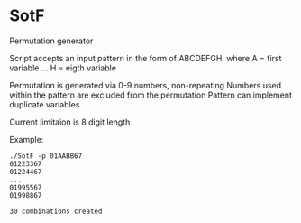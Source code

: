 # SotF
Permutation generator

Script accepts an input pattern in the form of ABCDEFGH, where A = first variable ... H = eigth variable

Permutation is generated via 0-9 numbers, non-repeating
Numbers used within the pattern are excluded from the permutation
Pattern can implement duplicate variables

Current limitaion is 8 digit length

Example:

```
./SotF -p 01AABB67
01223367
01224467
...
01995567
01998867

30 combinations created
```
